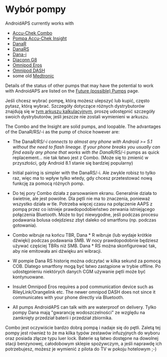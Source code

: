 # Wybór pompy

AndroidAPS currently works with

* [Accu-Chek Combo](../Configuration/Accu-Chek-Combo-Pump.md)
* [Pompa Accu-Chek Insight](../Configuration/Accu-Chek-Insight-Pump.md)
* [DanaR](../Configuration/DanaR-Insulin-Pump.md)
* [DanaRS](../Configuration/DanaRS-Insulin-Pump.md)
* [Dana-i](../Configuration/DanaRS-Insulin-Pump.md)
* [Diaconn G8 ](../Configuration/DiaconnG8.rst)
* [Omnipod Eros](../Configuration/OmnipodEros.rst)
* [Omnipod DASH](../Configuration/OmnipodDASH.md)
* some old [Medtronic](../Configuration/MedtronicPump.md)

Details of the status of other pumps that may have the potential to work with AndroidAPS are listed on the [Future (possible) Pumps](Future-possible-Pump-Drivers.md) page.

Jeśli chcesz wybrać pompę, którą możesz ulepszyć lub kupić, często pytasz, którą wybrać. Szczegóły dotyczące różnych dystrybutorów znajdują się w [tym arkuszu kalkulacyjnym](https://drive.google.com/open?id=1CRfmmjA-0h_9nkRViP3J9FyflT9eu-a8HeMrhrKzKz0), proszę udostępnić szczegóły swoich dystrybutorów, jeśli jeszcze nie zostali wymienieni w arkuszu.

The Combo and the Insight are solid pumps, and loopable. The advantages of the DanaR/RS/-i as the pump of choice however are:

* The Dana*R/RS/-i connects to almost any phone with Android >= 5.1 without the need to flash lineage. If your phone breaks you usually can find easily any phone that works with the Dana*R/RS/-i pumps as quick replacement... nie tak łatwo jest z Combo. (Może się to zmienić w przyszłości, gdy Android 8.1 stanie się bardziej popularny)

* Initial pairing is simpler with the DanaRS/-i. Ale zwykle robisz to tylko raz, więc ma to wpływ tylko wtedy, gdy chcesz przetestować nową funkcję za pomocą różnych pomp.

* Do tej pory Combo działa z parsowaniem ekranu. Generalnie działa to świetnie, ale jest powolne. Dla pętli nie ma to znaczenia, ponieważ wszystko działa w tle. Potrzeba więcej czasu na połączenie AAPS z pompą przez co istnieje prawdopodobieństwo zerwania istniejącego połączenia Bluetooth. Może to być niewygodne, jeśli podczas procesu podawania bolusa odejdziesz zbyt daleko od smartfonu (np. podczas gotowania).

* Combo wibruje na końcu TBR, Dana * R wibruje (lub wydaje krótkie dźwięki) podczas podawania SMB. W nocy prawdopodobnie będziesz używać częściej TBRs niż SMB. Dana * RS można skonfigurować tak, aby nie emitowała ani dźwięku ani wibracji.

* W pompie Dana RS historię można odczytać w kilka sekund za pomocą COB. Dlatego smartfony mogą być łatwo zastąpione w trybie offline. Po udostępnieniu niektórych danych CGM używanie pętli może być kontynuowane.

* Insulet Omnipod Eros requires a pod communication device such as RileyLink/Orangelink etc. The newer omnipod DASH does not since it communicates with your phone directly via Bluetooth.

* All pumps AndroidAPS can talk with are waterproof on delivery. Tylko pompy Dana mają "gwarancję wodoszczelności" ze względu na zamknięty przedział baterii i przedział zbiornika.

Combo jest oczywiście bardzo dobrą pompą i nadaje się do pętli. Zaletą tej pompy jest również to że ma kilka typów zestawów infuzyjnych do wyboru oraz posiada złącze typu luer lock. Baterie są łatwo dostępne na dowolnej stacji benzynowej, całodobowym sklepie spożywczym, a jeśli naprawdę ich potrzebujesz, możesz je wymienić z pilota do TV w pokoju hotelowym ;-)